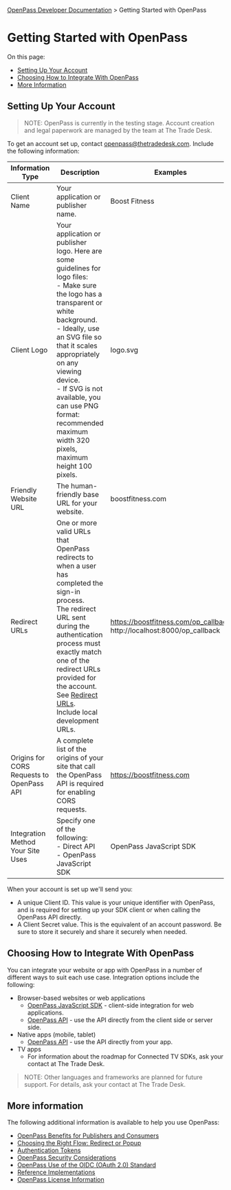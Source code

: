 [OpenPass Developer Documentation](README.md) > Getting Started with OpenPass

# Getting Started with OpenPass
On this page:

 * [Setting Up Your Account](#setting-up-your-account)
 * [Choosing How to Integrate With OpenPass](#choosing-how-to-integrate-with-openpass)
 * [More Information](#more-information)

## Setting Up Your Account

> NOTE: OpenPass is currently in the testing stage. Account creation and legal paperwork are managed by the team at The Trade Desk.

To get an account set up, contact openpass@thetradedesk.com. Include the following information:

| Information Type | Description | Examples |
| - | - | - |
| Client Name | Your application or publisher name. | Boost Fitness |
| Client Logo | Your application or publisher logo. Here are some guidelines for logo files:<br>- Make sure the logo has a transparent or white background. <br>- Ideally, use an SVG file so that it scales appropriately on any viewing device.<br>- If SVG is not available, you can use PNG format: recommended maximum width 320 pixels, maximum height 100 pixels. | logo.svg |
| Friendly Website URL | The human-friendly base URL for your website. | boostfitness.com |
| Redirect URLs | One or more valid URLs that OpenPass redirects to when a user has completed the sign-in process.<br>The redirect URL sent during the authentication process must exactly match one of the redirect URLs provided for the account. See [Redirect URLs](info/redirect-vs-popup.md#importance-of-the-redirect-uri). <br> Include local development URLs. | https://boostfitness.com/op_callback <br> http://localhost:8000/op_callback |
| Origins for CORS Requests to OpenPass API | A complete list of the origins of your site that call the OpenPass API is required for enabling CORS requests. | https://boostfitness.com |
| Integration Method Your Site Uses | Specify one of the following:<br>- Direct API<br>- OpenPass JavaScript SDK | OpenPass JavaScript SDK |

When your account is set up we'll send you:
* A unique Client ID. This value is your unique identifier with OpenPass, and is required for setting up your SDK client or when calling the OpenPass API directly.
* A Client Secret value. This is the equivalent of an account password. Be sure to store it securely and share it securely when needed.

## Choosing How to Integrate With OpenPass

You can integrate your website or app with OpenPass in a number of different ways to suit each use case. Integration options include the following:

* Browser-based websites or web applications 
    * [OpenPass JavaScript SDK](sdks/openpass-js-sdk/guide.md) - client-side integration for web applications.
    * [OpenPass API](api/v1/guide.md) - use the API directly from the client side or server side.
* Native apps (mobile, tablet)
    * [OpenPass API](api/v1/guide.md) - use the API directly from your app.
* TV apps
    * For information about the roadmap for Connected TV SDKs, ask your contact at The Trade Desk.

> NOTE: Other languages and frameworks are planned for future support. For details, ask your contact at The Trade Desk.

## More information

The following additional information is available to help you use OpenPass:

* [OpenPass Benefits for Publishers and Consumers](info/benefits.md)
* [Choosing the Right Flow: Redirect or Popup](info/redirect-vs-popup.md)
* [Authentication Tokens](info/tokens-auth.md)
* [OpenPass Security Considerations](info/security.md)
* [OpenPass Use of the OIDC (OAuth 2.0) Standard](info/oidc.md)
* [Reference Implementations](info/reference-implementations.md)
* [OpenPass License Information](info/license.md)
